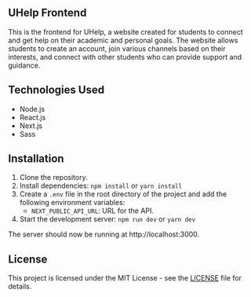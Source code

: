 ## UHelp Frontend

This is the frontend for UHelp, a website created for students to connect and get help on their academic and personal goals. The website allows students to create an account, join various channels based on their interests, and connect with other students who can provide support and guidance.

## Technologies Used

- Node.js
- React.js
- Next.js
- Sass

## Installation

1. Clone the repository.
2. Install dependencies: `npm install` or `yarn install`
3. Create a `.env` file in the root directory of the project and add the following environment variables:
   - `NEXT_PUBLIC_API_URL`: URL for the API.
4. Start the development server: `npm run dev` or `yarn dev`

The server should now be running at http://localhost:3000.

## License

This project is licensed under the MIT License - see the [LICENSE](LICENSE) file for details.
